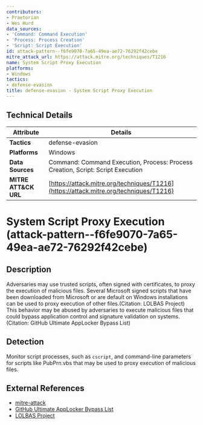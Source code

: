 ```yaml
---
contributors:
- Praetorian
- Wes Hurd
data_sources:
- 'Command: Command Execution'
- 'Process: Process Creation'
- 'Script: Script Execution'
id: attack-pattern--f6fe9070-7a65-49ea-ae72-76292f42cebe
mitre_attack_url: https://attack.mitre.org/techniques/T1216
name: System Script Proxy Execution
platforms:
- Windows
tactics:
- defense-evasion
title: defense-evasion - System Script Proxy Execution
---
```


## Technical Details

| Attribute | Details |
|-----------|----------|
| **Tactics** | defense-evasion |
| **Platforms** | Windows |
| **Data Sources** | Command: Command Execution, Process: Process Creation, Script: Script Execution |
| **MITRE ATT&CK URL** | [https://attack.mitre.org/techniques/T1216](https://attack.mitre.org/techniques/T1216) |

# System Script Proxy Execution (attack-pattern--f6fe9070-7a65-49ea-ae72-76292f42cebe)

## Description
Adversaries may use trusted scripts, often signed with certificates, to proxy the execution of malicious files. Several Microsoft signed scripts that have been downloaded from Microsoft or are default on Windows installations can be used to proxy execution of other files.(Citation: LOLBAS Project) This behavior may be abused by adversaries to execute malicious files that could bypass application control and signature validation on systems.(Citation: GitHub Ultimate AppLocker Bypass List)

## Detection
Monitor script processes, such as `cscript`, and command-line parameters for scripts like PubPrn.vbs that may be used to proxy execution of malicious files.

## External References
- [mitre-attack](https://attack.mitre.org/techniques/T1216)
- [GitHub Ultimate AppLocker Bypass List](https://github.com/api0cradle/UltimateAppLockerByPassList)
- [LOLBAS Project](https://github.com/LOLBAS-Project/LOLBAS#criteria)
